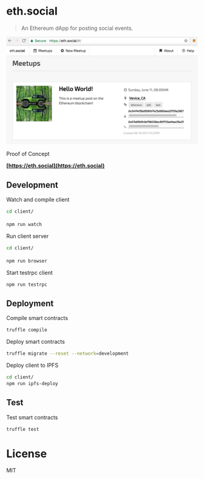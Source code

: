 # eth.social

> An Ethereum dApp for posting social events.

<img src="./screenshot.png" width="700">

Proof of Concept

**[https://eth.social](https://eth.social)**

## Development

Watch and compile client

```bash
cd client/

npm run watch
```

Run client server

```bash
cd client/

npm run browser
```

Start testrpc client

```bash
npm run testrpc
```

## Deployment

Compile smart contracts

```bash
truffle compile
```

Deploy smart contracts

```bash
truffle migrate --reset --network=development
```

Deploy client to IPFS

```bash
cd client/
npm run ipfs-deploy
```

## Test

Test smart contracts

```bash
truffle test
```

# License

MIT
